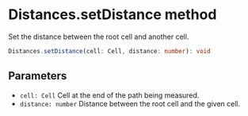 # Distances.setDistance method

Set the distance between the root cell and another cell.

```typescript
Distances.setDistance(cell: Cell, distance: number): void
```

## Parameters

- `cell: Cell` Cell at the end of the path being measured.
- `distance: number` Distance between the root cell and the given cell.

